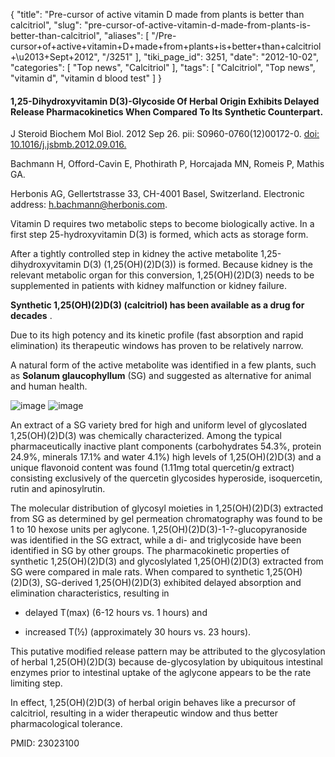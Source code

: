 {
    "title": "Pre-cursor of active vitamin D made from plants is better than calcitriol",
    "slug": "pre-cursor-of-active-vitamin-d-made-from-plants-is-better-than-calcitriol",
    "aliases": [
        "/Pre-cursor+of+active+vitamin+D+made+from+plants+is+better+than+calcitriol+\u2013+Sept+2012",
        "/3251"
    ],
    "tiki_page_id": 3251,
    "date": "2012-10-02",
    "categories": [
        "Top news",
        "Calcitriol"
    ],
    "tags": [
        "Calcitriol",
        "Top news",
        "vitamin d",
        "vitamin d blood test"
    ]
}


#### 1,25-Dihydroxyvitamin D(3)-Glycoside Of Herbal Origin Exhibits Delayed Release Pharmacokinetics When Compared To Its Synthetic Counterpart.

J Steroid Biochem Mol Biol. 2012 Sep 26. pii: S0960-0760(12)00172-0. [doi: 10.1016/j.jsbmb.2012.09.016.](https://doi.org/10.1016/j.jsbmb.2012.09.016.)

Bachmann H, Offord-Cavin E, Phothirath P, Horcajada MN, Romeis P, Mathis GA.

Herbonis AG, Gellertstrasse 33, CH-4001 Basel, Switzerland. Electronic address: h.bachmann@herbonis.com.

Vitamin D requires two metabolic steps to become biologically active. In a first step 25-hydroxyvitamin D(3) is formed, which acts as storage form. 

After a tightly controlled step in kidney the active metabolite 1,25-dihydroxyvitamin D(3) (1,25(OH)(2)D(3)) is formed. Because kidney is the relevant metabolic organ for this conversion, 1,25(OH)(2)D(3) needs to be supplemented in patients with kidney malfunction or kidney failure. 

 **Synthetic 1,25(OH)(2)D(3) (calcitriol) has been available as a drug for decades** . 

Due to its high potency and its kinetic profile (fast absorption and rapid elimination) its therapeutic windows has proven to be relatively narrow. 

A natural form of the active metabolite was identified in a few plants, such as  **Solanum glaucophyllum**  (SG) and suggested as alternative for animal and human health. 

<img src="https://d1bk1kqxc0sym.cloudfront.net/attachments/jpeg/sg1.jpg" alt="image">
<img src="https://d1bk1kqxc0sym.cloudfront.net/attachments/jpeg/sg2.jpg" alt="image">

An extract of a SG variety bred for high and uniform level of glycoslated 1,25(OH)(2)D(3) was chemically characterized. Among the typical pharmaceutically inactive plant components (carbohydrates 54.3%, protein 24.9%, minerals 17.1% and water 4.1%) high levels of 1,25(OH)(2)D(3) and a unique flavonoid content was found (1.11mg total quercetin/g extract) consisting exclusively of the quercetin glycosides hyperoside, isoquercetin, rutin and apinosylrutin. 

The molecular distribution of glycosyl moieties in 1,25(OH)(2)D(3) extracted from SG as determined by gel permeation chromatography was found to be 1 to 10 hexose units per aglycone. 1,25(OH)(2)D(3)-1-?-glucopyranoside was identified in the SG extract, while a di- and triglycoside have been identified in SG by other groups. The pharmacokinetic properties of synthetic 1,25(OH)(2)D(3) and glycoslylated 1,25(OH)(2)D(3) extracted from SG were compared in male rats. When compared to synthetic 1,25(OH)(2)D(3), SG-derived 1,25(OH)(2)D(3) exhibited delayed absorption and elimination characteristics, resulting in 

* delayed T(max) (6-12 hours vs. 1 hours) and 

* increased T(½) (approximately 30 hours vs. 23 hours). 

This putative modified release pattern may be attributed to the glycosylation of herbal 1,25(OH)(2)D(3) because de-glycosylation by ubiquitous intestinal enzymes prior to intestinal uptake of the aglycone appears to be the rate limiting step. 

In effect, 1,25(OH)(2)D(3) of herbal origin behaves like a precursor of calcitriol, resulting in a wider therapeutic window and thus better pharmacological tolerance.

PMID: 23023100